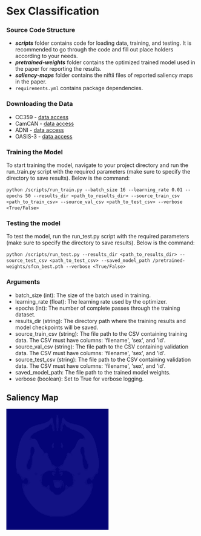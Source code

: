 # Sex Classification

### Source Code Structure
- ***scripts*** folder contains code for loading data, training, and testing. It is recommended to go through the code and fill out place holders according to your needs.
- ***pretrained-weights*** folder contains the optimized trained model used in the paper for reporting the results.
- ***saliency-maps*** folder contains the niftii files of reported saliency maps in the paper.
- `requirements.yml` contains package dependencies.
  
### Downloading the Data
- CC359 - [data access](https://www.ccdataset.com/download)
- CamCAN - [data access](https://camcan-archive.mrc-cbu.cam.ac.uk/dataaccess/)
- ADNI - [data access](https://adni.loni.usc.edu/data-samples/access-data/)
- OASIS-3 - [data access](https://www.oasis-brains.org/#data)
### Training the Model
To start training the model, navigate to your project directory and run the run_train.py script with the required parameters (make sure to specify the directory to save results). Below is the command:
```
python /scripts/run_train.py --batch_size 16 --learning_rate 0.01 --epochs 50 --results_dir <path_to_results_dir> --source_train_csv <path_to_train_csv> --source_val_csv <path_to_test_csv> --verbose <True/False>
```

### Testing the model
To test the model, run the run_test.py script with the required parameters (make sure to specify the directory to save results). Below is the command:
```
python /scripts/run_test.py --results_dir <path_to_results_dir> --source_test_csv <path_to_test_csv> --saved_model_path /pretrained-weights/sfcn_best.pth --verbose <True/False>
```

### Arguments
- batch_size (int): The size of the batch used in training.
- learning_rate (float): The learning rate used by the optimizer.
- epochs (int): The number of complete passes through the training dataset.
- results_dir (string): The directory path where the training results and model checkpoints will be saved.
- source_train_csv (string): The file path to the CSV containing training data. The CSV must have columns: 'filename', 'sex', and 'id'.
- source_val_csv (string): The file path to the CSV containing validation data. The CSV must have columns: 'filename', 'sex', and 'id'.
- source_test_csv (string): The file path to the CSV containing validation data. The CSV must have columns: 'filename', 'sex', and 'id'.
- saved_model_path: The file path to the trained model weights.
- verbose (boolean): Set to True for verbose logging.

## Saliency Map
![](https://github.com/mahsadibaji/sex-differences-brain-dl/blob/main/tiv-saliency-map.gif)

